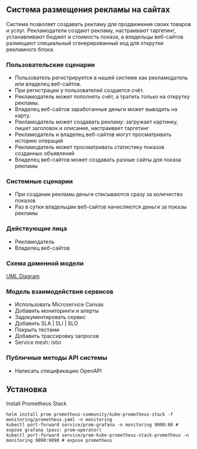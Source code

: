 ## Система размещения рекламы на сайтах

Система позволяет создавать рекламу для продвижения своих товаров и услуг. 
Рекламодатели создают рекламу, настраивают таргетинг, устанавливают бюджет и стоимость показа, а владельцы веб-сайтов размещают специальный сгенерированный код для открутки рекламного блока.

### Пользовательские сценарии

- Пользователь регистрируется в нашей системе как рекламодатель или владелец веб-сайтов.
- При регистрации у пользователей создается счёт.
- Рекламодатель может пополнять счёт, а тратить только на открутку рекламы.
- Владелец веб-сайтов заработанные деньги может выводить на карту.
- Рекламодатель может создавать рекламу: загружает картинку, пишет заголовок и описание, настраивает таргетинг
- Рекламодатель и владелец веб-сайтов могут просматривать историю операций
- Рекламодатель может просматривать статистику показов созданных объявлений
- Владелец веб-сайтов может создавать разные сайты для показа рекламы

### Системные сценарии

- При создании рекламы деньги списываются сразу за количество показов
- Раз в сутки владельцам веб-сайтов начисляются деньги за показы рекламы

### Действующие лица

- Рекламодатель
- Владелец веб-сайтов

### Схема доменной модели

[UML Diagram](uml.drawio)

### Модель взаимодействия сервисов
 
- Использовать Microservice Canvas
- Добавить мониторинги и алерты
- Задокументировать сервис
- Добавить SLA | SLI | SLO
- Покрыть тестами
- Добавить трассировку запросов
- Service mesh: istio

### Публичные методы API системы

- Написать спецификацию OpenAPI

## Установка

Install Prometheus Stack

```shell
helm install prom prometheus-community/kube-prometheus-stack -f monitoring/prometheus.yaml -n monitoring
kubectl port-forward service/prom-grafana -n monitoring 9000:80 # expose grafana (pass: prom-operator)
kubectl port-forward service/prom-kube-prometheus-stack-prometheus -n monitoring 9090:9090 # expose prometheus
```